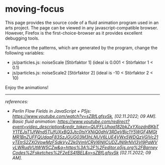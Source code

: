 # moving-focus
 This page provides the source code of a fluid animation program used in an arts project. The page can be viewed in any javascript-compatible browser. However, Firefox is the first-choice-browser as it provides excellent debugging tools.

To influence the patterns, which are generated by the program, change the following variables:
* js/particles.js: noiseScale [Störfaktor 1] (ideal is  0.001 < Störfaktor 1 < 0.1)
* js/particles.js: noiseScale2 [Störfaktor 2] (ideal is  -10 < Störfaktor 2 < 10)

Enjoy the animations! 

__________

_references:_
* _Perlin Flow Fields in JavaScript + P5js: https://www.youtube.com/watch?v=sZBfLgfsvSk, [02.11.2022; 09 AM]._
* _Basic fluid animation: https://www.youtube.com/redirect?event=video_description&redir_token=QUFFLUhqa182bkZxYXozdnBKbTY1TEJsT1JfWnd5TlJfUXxBQ3Jtc0tsYXNiQ0dhV3RDeVBjc1Y5WGF4MGtMR1BnZUFFQUdqaF83SzJGUG03M3hLNUV6LUE4VWx5WDQzVGlVc21yTEtrS2ZXOVowMzFSdkVyZ2k0VmVCRVl6NllCUDZJNl9rNVl3Vl9PaWVvLWRudVUtWW5CZw&q=https%3A%2F%2Feditor.p5js.org%2FBarneyCodes%2Fsketches%2F2eES4fBEL&v=sZBfLgfsvSk [02.11.2022; 09 AM]._
